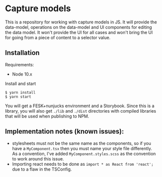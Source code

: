 # Capture models
This is a repository for working with capture models in JS. It will provide the data-model, operations on the data-model and UI components for editing the data model. It won't provide the UI for all cases and won't bring the UI for going from a piece of content to a selector value.

## Installation

Requirements:

- Node 10.x

Install and start
```
$ yarn install
$ yarn start
```

You will get a FESK+nunjucks environment and a Storybook. Since this is a library, you will also get `./lib` and `./dist` directories with compiled libraries that will be used when publishing to NPM.

## Implementation notes (known issues):
- stylesheets must not be the same name as the components, so if you have a `MyComponent.tsx` then you must name your style file differently. As a convention, I've added `MyComponent.styles.scss` as the convention to work around this issue.
- Importing react needs to be done as `import * as React from 'react';` due to a flaw in the TSConfig.
